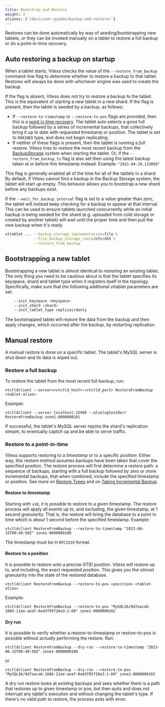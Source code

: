 ```yaml
---
title: Bootstrap and Restore
weight: 3
aliases: ['/docs/user-guides/backup-and-restore/']
---
```


Restores can be done automatically by way of seeding/bootstrapping new tablets, or they can be invoked manually on a tablet to restore a full backup or do a point-in-time recovery.
## Auto restoring a backup on startup

When a tablet starts, Vitess checks the value of the `--restore_from_backup` command-line flag to determine whether to restore a backup to that tablet. Restores will always be done with whichever engine was used to create the backup.

If the flag is absent, Vitess does not try to restore a backup to the tablet. This is the equivalent of starting a new tablet in a new shard. If the flag is present, then the tablet is seeded by a backup, as follows:

 - If `--restore-to-timestamp` or `--restore-to-pos` flags are provided, then this is a [point in time recovery](../overview/#restore-types). The tablet auto selects a good full backup followed by a series of incremental backups, that collectively bring it up to date with requested timestamp or position. The tablet is set to `DRAINED` type, and does not begin replicating.
 - If neither of these flags is present, then the tablet is running a _full_ restore. Vitess tries to restore the most recent backup from the [BackupStorage](../overview/#backup-storage-services) system when starting the tablet. Or, if the `--restore_from_backup_ts` flag is also set then using the latest backup taken at or before this timestamp instead. Example: `"2021-04-29.133050"`

This flag is generally enabled all of the time for all of the tablets in a shard. By default, if Vitess cannot find a backup in the Backup Storage system, the tablet will start up empty. This behavior allows you to bootstrap a new shard before any backups exist.

If the `--wait_for_backup_interval` flag is set to a value greater than zero, the tablet will instead keep checking for a backup to appear at that interval. This can be used to ensure tablets launched concurrently while an initial backup is being seeded for the shard (e.g. uploaded from cold storage or created by another tablet) will wait until the proper time and then pull the new backup when it's ready.

``` sh
vttablet ... --backup_storage_implementation=file \
             --file_backup_storage_root=/nfs/XXX \
             --restore_from_backup
```

## Bootstrapping a new tablet

Bootstrapping a new tablet is almost identical to restoring an existing tablet. The only thing you need to be cautious about is that the tablet specifies its keyspace, shard and tablet type when it registers itself in the topology. Specifically, make sure that the following additional vttablet parameters are set:

``` sh
    --init_keyspace <keyspace>
    --init_shard <shard>
    --init_tablet_type replica|rdonly
```

The bootstrapped tablet will restore the data from the backup and then apply changes, which occurred after the backup, by restarting replication.

## Manual restore

A manual restore is done on a specific tablet. The tablet's MySQL server is shut down and its data is wiped out.

### Restore a full backup

To restore the tablet from the most recent full backup, run:

```shell
vtctldclient --server=<vtctld_host>:<vtctld_port> RestoreFromBackup <tablet-alias>
```

Example:

```shell
vtctldclient --server localhost:15999 --alsologtostderr RestoreFromBackup zone1-0000000101
```

If successful, the tablet's MySQL server rejoins the shard's replication stream, to eventually captch up and be able to serve traffic.

### Restore to a point-in-time

Vitess supports restoring to a _timestamp_ or to a specific _position_. Either way, this restore method assumes backups have been taken that cover the specified position. The restore process will first determine a restore path: a sequence of backups, starting with a full backup followed by zero or more incremental backups, that when combined, include the specified timestamp or position. See more on [Restore Types](../overview/#restore-types) and on [Taking Incremental Backup](../creating-a-backup/#create-an-incremental-backup-with-vtctl).

#### Restore to timestamp

Starting with `v18`, it is possible to restore to a given timestamp. The restore process will apply all events up to, and excluding, the given timestamp, at 1 second granularity. That is, the restore will bring the database to a point in time which is _about_ 1 second before the specified timestamp. Example:

```shell
vtctldclient RestoreFromBackup --restore-to-timestamp "2023-06-15T09:49:50Z" zone1-0000000100
```

The timestamp must be in `RFC3339` format.

#### Restore to a position

It is possible to restore onto a precise GTID position. Vitess will restore up to, and including, the exact requested position. This gives you the utmost granularity into the state of the restored database.

```shell
vtctldclient RestoreFromBackup --restore-to-pos <position> <tablet-alias>
```

Example:

```shell
vtctldclient RestoreFromBackup --restore-to-pos "MySQL56/0d7aaca6-1666-11ee-aeaf-0a43f95f28a3:1-60" zone1-0000000102
```

#### Dry run

It is possible to verify whether a restore-to-timestamp or restore-to-pos is possible without actually performing the restore. Run:


```shell
vtctldclient RestoreFromBackup --dry-run --restore-to-timestamp "2023-06-15T09:49:50Z" zone1-0000000100
```

or
```shell
vtctldclient RestoreFromBackup --dry-run --restore-to-pos "MySQL56/0d7aaca6-1666-11ee-aeaf-0a43f95f28a3:1-60" zone1-0000000102
```

A dry run restore looks at existing backups and sees whether there is a path that restores up to given timestamp or pos, but then quits and does not interrupt any tablet's execution and without changing the tablet's type. If there's no valid path to restore, the process exits with error.